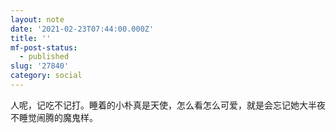 ```yaml
---
layout: note
date: '2021-02-23T07:44:00.000Z'
title: ''
mf-post-status:
  - published
slug: '27840'
category: social
---
```

人呢，记吃不记打。睡着的小朴真是天使，怎么看怎么可爱，就是会忘记她大半夜不睡觉闹腾的魔鬼样。
